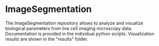 # ImageSegmentation

The ImageSegmentation repository allows to analyze and visualize biological parameters from live cell imaging microscopy data. 
Documentation is provided in the individual python scripts.
Visualization results are shown in the "results" folder.
